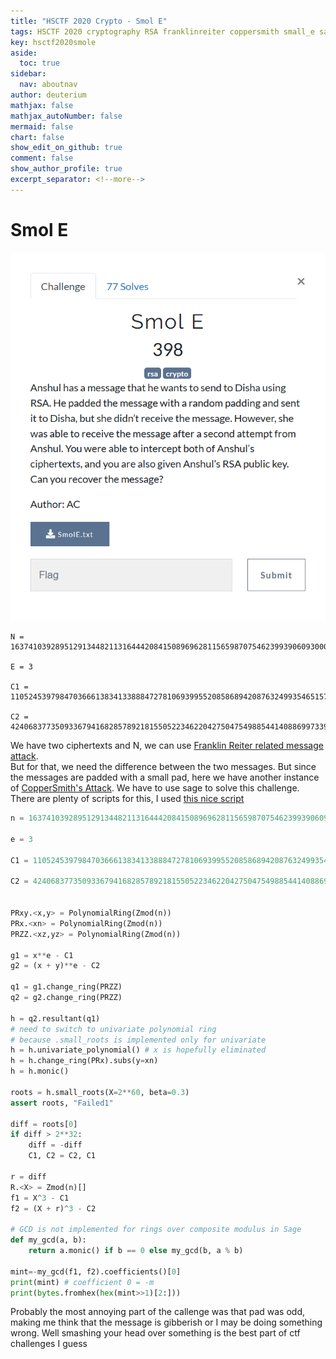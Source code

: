 ```yaml
---
title: "HSCTF 2020 Crypto - Smol E"
tags: HSCTF 2020 cryptography RSA franklinreiter coppersmith small_e sagemath
key: hsctf2020smole
aside:
  toc: true
sidebar:
  nav: aboutnav
author: deuterium
mathjax: false
mathjax_autoNumber: false
mermaid: false
chart: false
show_edit_on_github: true
comment: false
show_author_profile: true
excerpt_separator: <!--more-->
---
```


# Smol E

![](Capture.PNG)

```
N = 163741039289512913448211316444208415089696281156598707546239939060930005300801050041110593445808590019811244791595198691653105173667082682192119631702680644123546329907362913533410257711393278981293987091294252121612050351292239086354120710656815218407878832422193841935690159084860401941224426397820742950923

E = 3

C1 = 110524539798470366613834133888472781069399552085868942087632499354651575111511036068021885688092481936060366815322764760005015342876190750877958695168393505027738910101191528175868547818851667359542590042073677436170569507102025782872063324950368166532649021589734367946954269468844281238141036170008727208883

C2 =
42406837735093367941682857892181550522346220427504754988544140886997339709785380303682471368168102002682892652577294324286913907635616629790484019421641636805493203989143298536257296680179745122126655008200829607192191208919525797616523271426092158734972067387818678258432674493723618035248340048171787246777
```

We have two ciphertexts and N, we can use [Franklin Reiter related message attack](https://crypto.stackexchange.com/questions/30884/help-understanding-basic-franklin-reiter-related-message-attack).  
But for that, we need the difference between the two messages. But since the messages are padded with a small pad, here we have another instance of [CopperSmith's Attack](https://en.wikipedia.org/wiki/Coppersmith%27s_attack). We have to use sage to solve this challenge. There are plenty of scripts for this, I used [this nice script](http://mslc.ctf.su/wp/confidence-ctf-2015-rsa1-crypto-400/)


```python
n = 163741039289512913448211316444208415089696281156598707546239939060930005300801050041110593445808590019811244791595198691653105173667082682192119631702680644123546329907362913533410257711393278981293987091294252121612050351292239086354120710656815218407878832422193841935690159084860401941224426397820742950923

e = 3

C1 = 110524539798470366613834133888472781069399552085868942087632499354651575111511036068021885688092481936060366815322764760005015342876190750877958695168393505027738910101191528175868547818851667359542590042073677436170569507102025782872063324950368166532649021589734367946954269468844281238141036170008727208883

C2 = 42406837735093367941682857892181550522346220427504754988544140886997339709785380303682471368168102002682892652577294324286913907635616629790484019421641636805493203989143298536257296680179745122126655008200829607192191208919525797616523271426092158734972067387818678258432674493723618035248340048171787246777


PRxy.<x,y> = PolynomialRing(Zmod(n))
PRx.<xn> = PolynomialRing(Zmod(n))
PRZZ.<xz,yz> = PolynomialRing(Zmod(n))

g1 = x**e - C1
g2 = (x + y)**e - C2

q1 = g1.change_ring(PRZZ)
q2 = g2.change_ring(PRZZ)

h = q2.resultant(q1)
# need to switch to univariate polynomial ring
# because .small_roots is implemented only for univariate
h = h.univariate_polynomial() # x is hopefully eliminated
h = h.change_ring(PRx).subs(y=xn)
h = h.monic()

roots = h.small_roots(X=2**60, beta=0.3)
assert roots, "Failed1"

diff = roots[0]
if diff > 2**32:
    diff = -diff
    C1, C2 = C2, C1

r = diff
R.<X> = Zmod(n)[]
f1 = X^3 - C1
f2 = (X + r)^3 - C2

# GCD is not implemented for rings over composite modulus in Sage
def my_gcd(a, b):
    return a.monic() if b == 0 else my_gcd(b, a % b)

mint=-my_gcd(f1, f2).coefficients()[0]
print(mint) # coefficient 0 = -m
print(bytes.fromhex(hex(mint>>1)[2:]))
```

Probably the most annoying part of the callenge was that pad was odd, making me think that the message is gibberish or I may be doing something wrong. Well smashing your head over something is the best part of ctf challenges I guess
